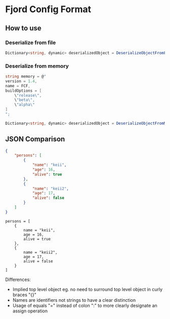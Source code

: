 # Fjord Config Format

## How to use

### Deserialize from file

```c#
Dictionary<string, dynamic> deserializedObject = DeserializeObjectFromFile($filePath);
```

### Deserialize from memory

```c#
string memory = @"
version = 1.4,
name = FCF,
buildOptions = [
    \"release\",
    \"beta\",
    \"alpha\"
]
";

Dictionary<string, dynamic> deserializedObject = DeserializeObjectFromMemory(memory);
```

## JSON Comparison

```json
{
    "persons": [
        {
            "name": "keii",
            "age": 16,
            "alive": true
        },
        {
            "name": "keii2",
            "age": 17,
            "alive": false
        }
    ]
}
```

```
persons = [
    {
        name = "keii",
        age = 16,
        alive = true
    },
    {
        name = "keii2",
        age = 17,
        alive = false
    }
]
```

Differences:
- Implied top level object eg. no need to surround top level object in curly braces "{}"
- Names are identifiers not strings to have a clear distinction
- Usage of equals "=" instead of colon ":" to more clearly designate an assign operation